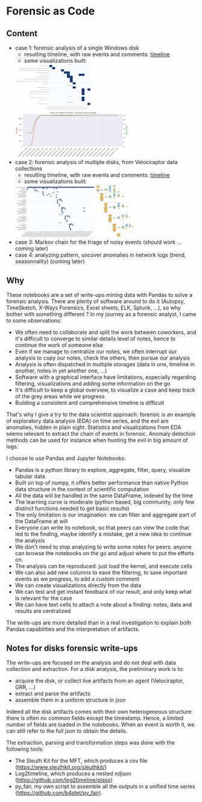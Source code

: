 # Forensic as Code
## Content

- case 1: forensic analysis of a single Windows disk
    - resulting timeline, with raw events and comments: [timeline](./case_1/timeline.csv)
    - some visualizations built:  
    <img src="./case_1/initial_access.png" alt="initial access" width="200"/>
    <img src="./case_1/c2_data_volume.png" alt="c2 traffic" width="300"/>
- case 2: forensic analysis of multiple disks, from Velociraptor data collections
    - resulting timeline, with raw events and comments: [timeline](./case_2/timeline.csv)
    - some visualizations built:  
    <img src="./case_2/timeline_tactic.png" alt="timeline" width="210"/>
    <img src="./case_2/post_compromise.png" alt="post-compromise" width="100"/>
- case 3: Markov chain for the triage of noisy events (should work ... coming later)
- case 4: analyzing pattern, uncover anomalies in network logs (trend, seasonnality) (coming later)

## Why
These notebooks are a set of write-ups mining data with Pandas to solve a forensic analysis.
There are plenty of software around to do it (Autopsy, TimeSketch, X-Ways Forensics, Excel sheets, ELK, Splunk, ...), so why bother with something different ? 
In my journey as a forensic analyst, I came to some observations:
- We often need to collaborate and split the work between coworkers, and it's difficult to converge to similar details level of notes, hence to continue the work of someone else
- Even if we manage to centralize our notes, we often interrupt our analysis to copy our notes, check the others, then pursue our analysis
- Analysis is often dispatched in multiple storages (data in one, timeline in another, notes in yet another one, ...)  
- Software with a graphical interface have limitations, especially regarding filtering, visualizations and adding some information on the go
- It's difficult to keep a global overview, to visualize a case and keep track of the grey areas while we progress
- Building a consistent and comprehensive timeline is difficult

That's why I give a try to the data scientist approach: forensic is an example of exploratory data analysis (EDA) on time series, and the evil are anomalies, hidden in plain sight. 
Statistics and visualizations from EDA seems relevant to extract the chain of events in forensic. 
Anomaly detection methods can be used for instance when hunting the evil in big amount of logs.

I choose to use Pandas and Jupyter Notebooks:
- Pandas is a python library to explore, aggregate, filter, query, visualize tabular data
- Built on top of numpy, it offers better performance than native Python data structure in the context of scientific computation
- All the data will be handled in the same DataFrame, indexed by the time
- The learning curve is moderate (python based, big community, only few distinct functions needed to get basic results)
- The only limitation is our imagination: we can filter and aggregate part of the DataFrame at will
- Everyone can write its notebook, so that peers can view the code that led to the finding, maybe identify a mistake, get a new idea to continue the analysis
- We don't need to stop analyzing to write some notes for peers: anyone can browse the notebooks on the go and adjust where to put the efforts on.
- The analysis can be reproduced: just load the kernel, and execute cells
- We can also add new columns to ease the filtering, to save important events as we progress, to add a custom comment
- We can create visualizations directly from the data
- We can test and get instant feedback of our result, and only keep what is relevant for the case
- We can have text cells to attach a note about a finding: notes, data and results are centralized

The write-ups are more detailed than in a real investigation to explain both Pandas capabilities and the interpretation of artifacts.

## Notes for disks forensic write-ups
The write-ups are focused on the analysis and do not deal with data collection and extraction. 
For a disk analysis, the preliminary work is to:
- acquire the disk, or collect live artifacts from an agent (Velociraptor, GRR, ...)
- extract and parse the artifacts
- assemble them in a uniform structure in json

Indeed all the disk artifacts comes with their own heterogeneous structure: there is often no common fields except the timestamp. 
Hence, a limited number of fields are loaded in the notebooks. 
When an event is worth it, we can still refer to the full json to obtain the details. 

The extraction, parsing and transformation steps was done with the following tools:
- The Sleuth Kit for the MFT, which produces a csv file (https://www.sleuthkit.org/sleuthkit/)
- Log2timeline, which produces a nested ndjson (https://github.com/log2timeline/plaso)
- py_fair, my own script to assemble all the outputs in a unified time series (https://github.com/b4stet/py_fair).
